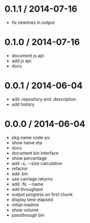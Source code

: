 
0.1.1 / 2014-07-16 
==================

 * fix newlines in output

0.1.0 / 2014-07-16 
==================

 * document js api
 * add js api
 * docs

0.0.1 / 2014-06-04 
==================

 * add .repository and .description
 * add history

0.0.0 / 2014-06-04 
==================

 * pkg name node-pv
 * show naive eta
 * docs
 * document bin interface
 * show percentage
 * add -s, --size calculation
 * refactor
 * add .bin
 * use carriage returns
 * add -N, --name <name>
 * add throughput
 * output progress on first chunk
 * display time elapsed
 * initial readme
 * show volume
 * passthrough bin


